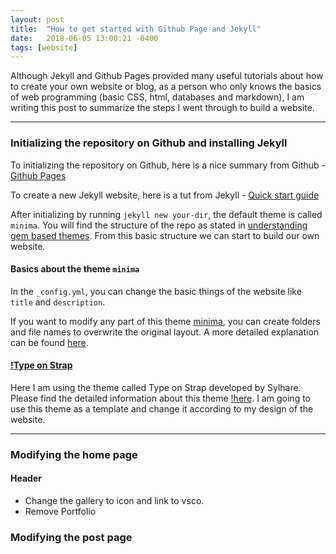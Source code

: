 ```yaml
---
layout: post
title:  "How to get started with Github Page and Jekyll"
date:   2018-06-05 13:00:21 -0400
tags: [website]
---
```

Although Jekyll and Github Pages provided many useful tutorials about how to create your own website or blog, as a person who only knows the basics of web programming (basic CSS, html, databases and markdown), I am writing this post to summarize the steps I went through to build a website.

---

### Initializing the repository on Github and installing Jekyll ###

To initializing the repository on Github, here is a nice summary from Github - [Github Pages](https://pages.github.com/)

To create a new Jekyll website, here is a tut from Jekyll - [Quick start guide](https://jekyllrb.com/docs/quickstart/)

After initializing by running `jekyll new your-dir`, the default theme is called `minima`. You will find the structure of the repo as stated in [understanding gem based themes](https://jekyllrb.com/docs/themes/#understanding-gem-based-themes). From this basic structure we can start to build our own website. 

#### Basics about the theme `minima`

In the `_config.yml`, you can change the basic things of the website like `title` and `description`. 

If you want to modify any part of this theme [minima](https://github.com/jekyll/minima), you can create folders and file names to overwrite the original layout. A more detailed explanation can be found [here](https://jekyllrb.com/docs/themes/#overriding-theme-defaults).


#### [!Type on Strap](https://github.com/sylhare/Type-on-Strap)

Here I am using the theme called Type on Strap developed by Sylhare. Please find the detailed information about this theme [!here](https://github.com/sylhare/Type-on-Strap). I am going to use this theme as a template and change it according to my design of the website.


---

### Modifying the home page



#### Header

* Change the gallery to icon and link to vsco. 
* Remove Portfolio


### Modifying the post page
